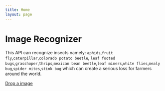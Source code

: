 ```yaml
---
title: Home
layout: page
---
```


# Image Recognizer 
This API can recognize insects namely: `aphids`,`fruit fly`,`caterpillar`,`colorado potato beetle`, `leaf footed bugs`,`grasshoper`,`thrips`,`mexican bean beetle`,`leaf miners`,`white flies`,`mealy bug`,`spider mites`,`stink bug` which can create a serious loss for farmers around the world.


[Drop a image](insect-recognizer.html)
